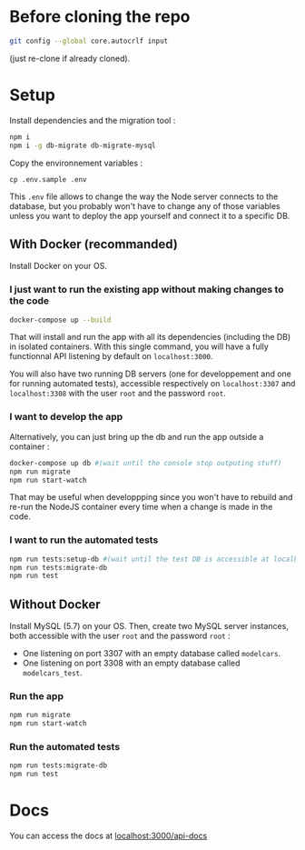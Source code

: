 # Before cloning the repo
```sh
git config --global core.autocrlf input
```
(just re-clone if already cloned).

# Setup

Install dependencies and the migration tool :
```sh
npm i
npm i -g db-migrate db-migrate-mysql
```
Copy the environnement variables : 
```
cp .env.sample .env
```
This `.env` file allows to change the way the Node server connects to the database, but you probably won't have to change any of those variables unless you want to deploy the app yourself and connect it to a specific DB.

## With Docker (recommanded)

Install Docker on your OS.

### I just want to run the existing app without making changes to the code
```sh
docker-compose up --build
```
That will install and run the app with all its dependencies (including the DB) in isolated containers. With this single command, you will have a fully functionnal API listening by default on `localhost:3000`. 

You will also have two running DB servers (one for developpement and one for running automated tests), accessible respectively on `localhost:3307` and `localhost:3308` with the user `root` and the password `root`.

### I want to develop the app

Alternatively, you can just bring up the db and run the app outside a container :
```sh
docker-compose up db #(wait until the console stop outputing stuff)
npm run migrate
npm run start-watch
```
That may be useful when developpping since you won't have to rebuild and re-run the NodeJS container every time when a change is made in the code.

### I want to run the automated tests
```sh
npm run tests:setup-db #(wait until the test DB is accessible at localhost:3307)
npm run tests:migrate-db
npm run test
```

## Without Docker

Install MySQL (5.7) on your OS. 
Then, create two MySQL server instances, both accessible with the user `root` and the password `root` : 
- One listening on port 3307 with an empty database called `modelcars`. 
- One listening on port 3308 with an empty database called `modelcars_test`.

### Run the app

```sh
npm run migrate
npm run start-watch
```

### Run the automated tests

```sh
npm run tests:migrate-db
npm run test
```

# Docs
You can access the docs at [localhost:3000/api-docs](http://localhost:3000/api-docs)
